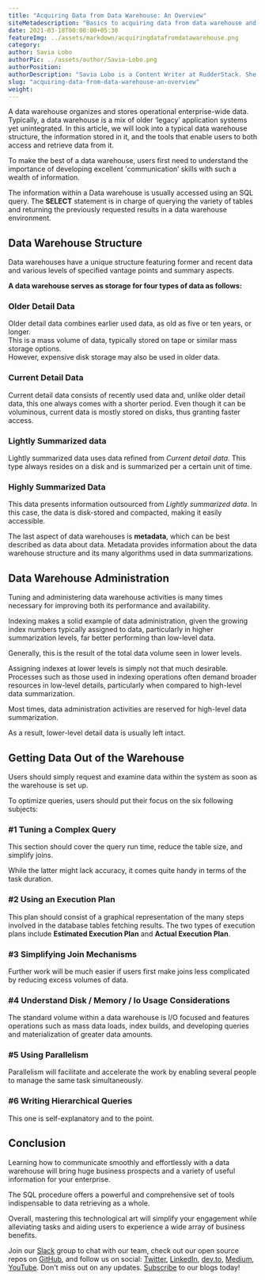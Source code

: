 ```yaml
---
title: "Acquiring Data from Data Warehouse: An Overview"
siteMetadescription: "Basics to acquiring data from data warehouse and various steps involved in acquiring data from the warehouse."
date: 2021-03-18T00:00:00+05:30
featureImg: ../assets/markdown/acquiringdatafromdatawarehouse.png
category:
author: Savia Lobo
authorPic: ../assets/author/Savia-Lobo.png
authorPosition:
authorDescription: "Savia Lobo is a Content Writer at RudderStack. She is a techie at heart and loves to stay up to date with tech happenings across the globe. If she is not writing or reading, you will find her singing and composing songs."
slug: "acquiring-data-from-data-warehouse-an-overview"
weight: 
---
```


A data warehouse organizes and stores operational enterprise-wide data. Typically, a data warehouse is a mix of older ‘legacy’ application systems yet unintegrated. In this article, we will look into a typical data warehouse structure, the information stored in it, and the tools that enable users to both access and retrieve data from it. 
 
To make the best of a data warehouse, users first need to understand the importance of developing excellent 'communication’ skills with such a wealth of information.  
 
The information within a Data warehouse is usually accessed using an SQL query. The **SELECT** statement is in charge of querying the variety of tables and returning the previously requested results in a data warehouse environment. 


## Data Warehouse Structure

Data warehouses have a unique structure featuring former and recent data and various levels of specified vantage points and summary aspects.  
 
**A data warehouse serves as storage for four types of data as follows:**


### Older Detail Data 

Older detail data combines earlier used data, as old as five or ten years, or longer.  
This is a mass volume of data, typically stored on tape or similar mass storage options.  
However, expensive disk storage may also be used in older data.


### Current Detail Data

Current detail data consists of recently used data and, unlike older detail data, this one always comes with a shorter period. Even though it can be voluminous, current data is mostly stored on disks, thus granting faster access.


### Lightly Summarized data

Lightly summarized data uses data refined from _Current detail data_. This type always resides on a disk and is summarized per a certain unit of time.


### Highly Summarized Data 

This data presents information outsourced from _Lightly summarized data_. In this case, the data is disk-stored and compacted, making it easily accessible.

The last aspect of data warehouses is **metadata**, which can be best described as data about data. Metadata provides information about the data warehouse structure and its many algorithms used in data summarizations.


## Data Warehouse Administration

Tuning and administering data warehouse activities is many times necessary for improving both its performance and availability.  
 
Indexing makes a solid example of data administration, given the growing index numbers typically assigned to data, particularly in higher summarization levels, far better performing than low-level data.  
 
Generally, this is the result of the total data volume seen in lower levels.  
 
Assigning indexes at lower levels is simply not that much desirable. Processes such as those used in indexing operations often demand broader resources in low-level details, particularly when compared to high-level data summarization.   
 
Most times, data administration activities are reserved for high-level data summarization.  
 
As a result, lower-level detail data is usually left intact. 


## Getting Data Out of the Warehouse 

Users should simply request and examine data within the system as soon as the warehouse is set up.  
 
To optimize queries, users should put their focus on the six following subjects:


### #1 Tuning a Complex Query 

This section should cover the query run time, reduce the table size, and simplify joins.   
 
While the latter might lack accuracy, it comes quite handy in terms of the task duration.


### #2 Using an Execution Plan 

This plan should consist of a graphical representation of the many steps involved in the database tables fetching results. The two types of execution plans include **Estimated Execution Plan** and **Actual Execution Plan**.

### #3 Simplifying Join Mechanisms 

Further work will be much easier if users first make joins less complicated by reducing excess volumes of data.

### #4 Understand Disk / Memory / Io Usage Considerations

The standard volume within a data warehouse is I/O focused and features operations such as mass data loads, index builds, and developing queries and materialization of greater data amounts. 


### #5 Using Parallelism 

Parallelism will facilitate and accelerate the work by enabling several people to manage the same task simultaneously.


### #6 Writing Hierarchical Queries 

This one is self-explanatory and to the point. 


## Conclusion

Learning how to communicate smoothly and effortlessly with a data warehouse will bring huge business prospects and a variety of useful information for your enterprise.  
 
The SQL procedure offers a powerful and comprehensive set of tools indispensable to data retrieving as a whole.  
 
Overall, mastering this technological art will simplify your engagement while alleviating tasks and aiding users to experience a wide array of business benefits.

Join our [Slack](https://resources.rudderstack.com/join-rudderstack-slack) group to chat with our team, check out our open source repos on [GitHub](https://github.com/rudderlabs), and follow us on social: [Twitter](https://twitter.com/RudderStack), [LinkedIn](https://www.linkedin.com/company/rudderlabs/), [dev.to](https://dev.to/rudderstack), [Medium](https://rudderstack.medium.com/), [YouTube](https://www.youtube.com/channel/UCgV-B77bV_-LOmKYHw8jvBw). Don't miss out on any updates. [Subscribe](https://rudderstack.com/blog/) to our blogs today!
